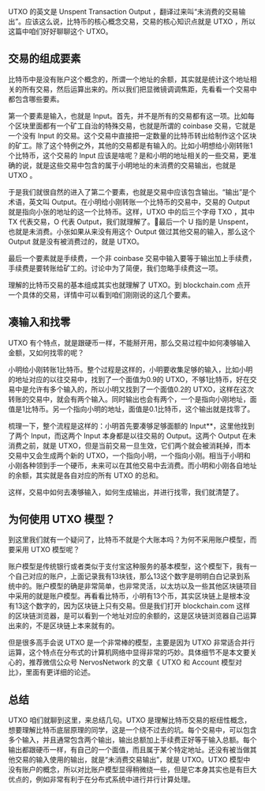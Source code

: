 UTXO 的英文是 Unspent Transaction Output ，翻译过来叫“未消费的交易输出”。应该这么说，比特币的核心概念交易，交易的核心知识点就是 UTXO ，所以这篇中咱们好好聊聊这个 UTXO。

## 交易的组成要素

比特币中是没有账户这个概念的，所谓一个地址的余额，其实就是统计这个地址相关的所有交易，然后运算出来的。所以我们把显微镜调调焦距，先看看一个交易中都包含哪些要素。

第一个要素是输入，也就是 Input。首先，并不是所有的交易都有这一项。比如每个区块里面都有一个矿工自治的特殊交易，也就是所谓的 coinbase 交易，它就是一个没有 Input 的交易。这个交易中直接把一定数量的比特币转出给制作这个区块的矿工。除了这个特例之外，其他的交易都是有输入的。比如小明想给小刚转账1个比特币，这个交易的 Input 应该是啥呢？是和小明的地址相关的一些交易，更准确的说，就是这些交易中包含的属于小明地址的未消费的交易输出，也就是 UTXO 。

于是我们就很自然的进入了第二个要素，也就是交易中应该包含输出。“输出”是个术语，英文叫 Output。在小明给小刚转账一个比特币的交易中，交易的 Output 就是指向小张的地址的这一个比特币。这样，UTXO 中的后三个字母 TXO ，其中 TX 代表交易，O 代表 Output，我们就理解了。最后一个 U 指的是 Unspent，也就是未消费。小张如果从来没有用这个 Output 做过其他交易的输入，那么这个 Output 就是没有被消费过的，就是 UTXO。

最后一个要素就是手续费，一个非 coinbase 交易中输入要等于输出加上手续费，手续费是要转账给矿工的。讨论中为了简便，我们忽略手续费这一项。

理解的比特币交易的基本组成其实也就理解了 UTXO。到 blockchain.com 点开一个具体的交易，详情中可以看到咱们刚刚说的这几个要素。

## 凑输入和找零

UTXO 有个特点，就是跟硬币一样，不能掰开用，那么交易过程中如何凑够输入金额，又如何找零的呢？

小明给小刚转账1比特币。整个过程是这样的，小明要收集足够的输入，比如小明的地址对应的以往交易中，找到了一个面值为0.9的 UTXO，不够1比特币，好在交易中是允许有多个输入的，所以小明又找到了一个面值0.2的 UTXO，这样在这次转账的交易中，就会有两个输入。同时输出也会有两个，一个是指向小刚地址，面值是1比特币。另一个指向小明的地址，面值是0.1比特币，这个输出就是找零了。

梳理一下，整个流程是这样的：小明首先要凑够足够面额的 Input**，这里他找到了两个 Input，而这两个 Input 本身都是以往交易的 Output。这两个 Output 在未消费之前，就是 UTXO，但是当前交易一旦生效，它们两个就会被消耗掉，而本交易中又会生成两个新的 UTXO，一个指向小明，一个指向小刚。相当于小明和小刚各种领到手一个硬币，未来可以在其他交易中去消费。而小明和小刚各自地址的余额，其实就是各自对应的所有 UTXO 的总和。

这样，交易中如何去凑够输入，如何生成输出，并进行找零，我们就清楚了。

## 为何使用 UTXO 模型？

到这里我们就有一个疑问了，比特币不就是个大账本吗？为何不采用账户模型，而要采用 UTXO 模型呢？

账户模型是传统银行或者类似于支付宝这种服务的基本模型，这个模型下，我有一个自己对应的账户，上面记录我有13块钱，那么13这个数字是明明白白记录到系统中的。账户模型的确是非常简单，也非常灵活，以太坊以及一些其他区块链项目中采用的就是账户模型。再看看比特币，小明有13个币，其实区块链上是根本没有13这个数字的，因为区块链上只有交易。但是我们打开 blockchain.com 这样的区块链浏览器，是可以看到一个地址对应的余额的，这是区块链浏览器自己运算出来的，不是区块链上本来就有的。

但是很多高手会说 UTXO 是一个非常棒的模型，主要是因为 UTXO 非常适合并行运算，这个特点在分布式的计算机网络中显得非常的巧妙。具体细节不是本文要关心的，推荐微信公众号 NervosNetwork 的文章《 UTXO 和 Account 模型对比》，里面有更详细的论述。

## 总结

UTXO 咱们就聊到这里，来总结几句。UTXO 是理解比特币交易的枢纽性概念，想要理解比特币底层原理的同学，这是一个绕不过去的坑。每个交易中，可以包含多个输入，并且通常包含两个输出，输出总额加上手续费正好等于输入总额。每个输出都跟硬币一样，有自己的一个面值，而且属于某个特定地址。还没有被当做其他交易的输入使用的输出，就是“未消费交易输出”，就是 UTXO。UTXO 模型中没有账户的概念，所以对比账户模型显得稍微绕一些，但是它本身其实也是有巨大优点的，例如非常有利于在分布式系统中进行并行计算处理。
